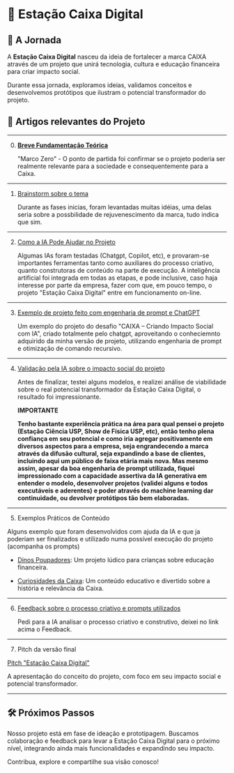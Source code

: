 # 🚀 Estação Caixa Digital

## 🌟 A Jornada

A **Estação Caixa Digital** nasceu da ideia de fortalecer a marca CAIXA através de um projeto que unirá tecnologia, cultura e educação financeira para criar impacto social. 

Durante essa jornada, exploramos ideias, validamos conceitos e desenvolvemos protótipos que ilustram o potencial transformador do projeto.

## 🔗 Artigos relevantes do Projeto

___

0. [**Breve Fundamentação Teórica**](https://github.com/Andy-IA/Estacao-Caixa-Digital/blob/main/Breve%20Fundamenta%C3%A7%C3%A3o%20Te%C3%B3rica.md)

   "Marco Zero" - O ponto de partida foi confirmar se o projeto poderia ser realmente relevante para a sociedade e consequentemente para a Caixa.
___

1. [Brainstorm sobre o tema](https://github.com/Andy-IA/Estacao-Caixa-Digital/blob/main/Brainstorm%20sobre%20o%20tema.md)  

   Durante as fases inicias, foram levantadas muitas idéias, uma delas seria sobre a possbilidade de rejuvenescimento da marca, tudo indica que sim.
___

2. [Como a IA Pode Ajudar no Projeto](https://github.com/Andy-IA/Estacao-Caixa-Digital/blob/main/Como%20a%20IA%20Pode%20Ajudar%20no%20Projeto.md)  

   Algumas IAs foram testadas (Chatgpt, Copilot, etc), e provaram-se importantes ferramentas tanto como auxiliares do processo criativo, quanto construtoras de conteúdo na parte de execução.
   A inteligência artificial foi integrada em todas as etapas, e pode inclusive, caso haja interesse por parte da empresa, fazer com que, em pouco tempo, o projeto "Estação Caixa Digital" entre em funcionamento on-line.
___

3. [Exemplo de projeto feito com engenharia de prompt e ChatGPT](https://github.com/Andy-IA/Estacao-Caixa-Digital/blob/main/Ex%20de%20projeto%20feito%20com%20engenharia%20de%20prompt%20e%20chatgpt.md)  

   Um exemplo do projeto do desafio "CAIXA – Criando Impacto Social com IA", criado totalmente pelo chatgpt, aproveitando o conheciemnto adquirido da minha versão de projeto, utilizando engenharia de prompt e otimização de comando recursivo. 
___

4. [Validação pela IA sobre o impacto social do projeto](https://github.com/Andy-IA/Estacao-Caixa-Digital/blob/main/Valida%C3%A7%C3%A3o%20por%20parta%20da%20IA%20sobre%20o%20projeto%20CAIXA%20%E2%80%93%20Criando%20Impacto%20Social%20com%20IA.md)  

    Antes de finalizar, testei alguns modelos, e realizei análise de viabilidade sobre o real potencial transformador da Estação Caixa Digital, o resultado foi impressionante.

   **IMPORTANTE**

   **Tenho bastante experiência prática na área para qual pensei o projeto (Estação Ciência USP, Show de Física USP, etc), então tenho plena confiança em seu potencial e como iria agregar positivamente em diversos aspectos para a empresa, seja engrandecendo a marca através da difusão cultural, seja expandindo a base de clientes, incluindo aqui um público de faixa etária mais nova. Mas mesmo assim, apesar da boa engenharia de prompt utilizada, fiquei impressionado com a capacidade assertiva da IA generativa em entender o modelo, desenvolver projetos (validei alguns e todos executáveis e aderentes) e poder através do machine learning dar continuidade, ou devolver protótipos tão bem elaboradas.**

___

5. Exemplos Práticos de Conteúdo

Alguns exemplo que foram desenvolvidos com ajuda da IA e que ja poderiam ser finalizados e utilizado numa possível execução do projeto (acompanha os prompts)

   - [Dinos Poupadores](https://github.com/Andy-IA/Estacao-Caixa-Digital/blob/main/Ex%20de%20Projeto%201%20%22Dinos%20Poupadores%22.md): Um projeto lúdico para crianças sobre educação financeira.
     
   - [Curiosidades da Caixa](https://github.com/Andy-IA/Estacao-Caixa-Digital/blob/main/Ex%20de%20Projeto%202%20%22Curiosidades%20da%20Caixa%22.md): Um conteúdo educativo e divertido sobre a história e relevância da Caixa.

___

6. [Feedback sobre o processo criativo e prompts utilizados](https://github.com/Andy-IA/Estacao-Caixa-Digital/blob/main/Feedback%20dado%20pela%20IA%20sobre%20processo%20criativo%20e%20prompts%20utilizados.md)  

    Pedi para a IA analisar o processo criativo e construtivo, deixei no link acima o Feedback.
___

7. Pitch da versão final

 [Pitch "Estação Caixa Digital"](https://github.com/Andy-IA/Estacao-Caixa-Digital/blob/main/Pitch%20%22Esta%C3%A7%C3%A3o%20Caixa%20Digital%22.md)  
  
   A apresentação do conceito do projeto, com foco em seu impacto social e potencial transformador.

---

## 🛠️ Próximos Passos

Nosso projeto está em fase de ideação e prototipagem. Buscamos colaboração e feedback para levar a Estação Caixa Digital para o próximo nível, integrando ainda mais funcionalidades e expandindo seu impacto.

Contribua, explore e compartilhe sua visão conosco!
